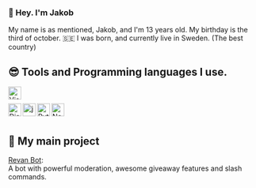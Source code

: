 ### 👋 Hey. I'm Jakob

My name is as mentioned, Jakob, and I'm 13 years old. My birthday is the third of october.
🇸🇪 I was born, and currently live in Sweden. (The best country)

## 😎 Tools and Programming languages I use.

<div>
<img align="left" alt="Visual Studio Code Insider" width="26px" src="https://upload.wikimedia.org/wikipedia/commons/thumb/4/4b/Visual_Studio_Code_Insiders_1.36_icon.svg/1200px-Visual_Studio_Code_Insiders_1.36_icon.svg.png" /><br />
<br />
<img align="left" alt="Discord.js" width="26px" src="https://i.imgur.com/SI1DZf3.png" />
<img align="left" alt="js" width="26px" src="https://i.imgur.com/3u1wzwE.png"/> 
<img align="left" alt="Python" width="26px" src="https://i.imgur.com/ml09ccU.png"/>
<img align="left" alt="Node.js" width="26px" src="https://i.imgur.com/tYLFZBh.png"/> <br><br>
</div>

## 🎈 My main project
[Revan Bot](http://dsc.gg/revan):<br />
A bot with powerful moderation, awesome giveaway features and slash commands.
